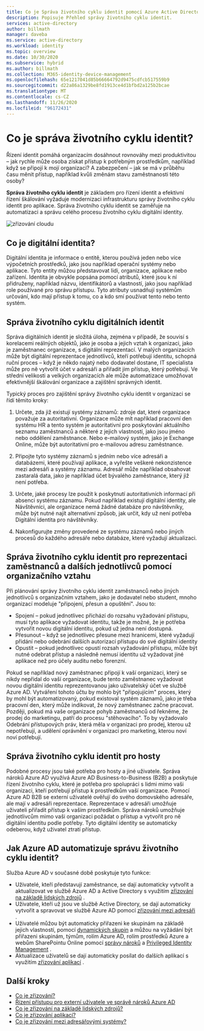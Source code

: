 ```yaml
---
title: Co je Správa životního cyklu identit pomocí Azure Active Directory? | Dokumentace Microsoftu
description: Popisuje Přehled správy životního cyklu identit.
services: active-directory
author: billmath
manager: daveba
ms.service: active-directory
ms.workload: identity
ms.topic: overview
ms.date: 10/30/2020
ms.subservice: hybrid
ms.author: billmath
ms.collection: M365-identity-device-management
ms.openlocfilehash: 65e1217041d85b66664792d9475cdfcb517559b9
ms.sourcegitcommit: d22a86a1329be8fd1913ce4d1bfbd2a125b2bcae
ms.translationtype: MT
ms.contentlocale: cs-CZ
ms.lasthandoff: 11/26/2020
ms.locfileid: "96172431"
---
```

# <a name="what-is-identity-lifecycle-management"></a>Co je správa životního cyklu identit?

Řízení identit pomáhá organizacím dosáhnout rovnováhy mezi produktivitou – jak rychle může osoba získat přístup k potřebným prostředkům, například když se připojí k mojí organizaci? A zabezpečení – jak se má v průběhu času měnit přístup, například kvůli změnám stavu zaměstnanosti této osoby?

**Správa životního cyklu identit** je základem pro řízení identit a efektivní řízení škálování vyžaduje modernizaci infrastrukturu správy životního cyklu identit pro aplikace. Správa životního cyklu identit se zaměřuje na automatizaci a správu celého procesu životního cyklu digitální identity. 

![zřizování cloudu](media/what-is-provisioning/cloud-1.png)

## <a name="what-is-a-digital-identity"></a>Co je digitální identita?

Digitální identita je informace o entitě, kterou používá jeden nebo více výpočetních prostředků, jako jsou například operační systémy nebo aplikace. Tyto entity můžou představovat lidi, organizace, aplikace nebo zařízení.  Identita je obvykle popsána pomocí atributů, které jsou k ní přidruženy, například názvu, identifikátorů a vlastností, jako jsou například role používané pro správu přístupu.  Tyto atributy usnadňují systémům určování, kdo mají přístup k tomu, co a kdo smí používat tento nebo tento systém.  

## <a name="managing-the-lifecycle-of-digital-identities"></a>Správa životního cyklu digitálních identit

Správa digitálních identit je složitá úloha, zejména v případě, že souvisí s korelacemi reálných objektů, jako je osoba a jejich vztah k organizaci, jako je zaměstnanec organizace, s digitální reprezentací.    V malých organizacích může být digitální reprezentace jednotlivců, kteří potřebují identitu, schopná ruční proces – když je někdo najatý nebo dodavatel dostane, IT specialista může pro ně vytvořit účet v adresáři a přiřadit jim přístup, který potřebují.  Ve střední velikosti a velkých organizacích ale může automatizace umožňovat efektivnější škálování organizace a zajištění správných identit.

Typický proces pro zajištění správy životního cyklu identit v organizaci se řídí těmito kroky:

1. Určete, zda již existují systémy záznamů: zdroje dat, které organizace považuje za autoritativní.  Organizace může mít například pracovní den systému HR a tento systém je autoritativní pro poskytování aktuálního seznamu zaměstnanců a některé z jejich vlastností, jako jsou jméno nebo oddělení zaměstnance.  Nebo e-mailový systém, jako je Exchange Online, může být autoritativní pro e-mailovou adresu zaměstnance.

2. Připojte tyto systémy záznamů s jedním nebo více adresáři a databázemi, které používají aplikace, a vyřešte veškeré nekonzistence mezi adresáři a systémy záznamu. Adresář může například obsahovat zastaralá data, jako je například účet bývalého zaměstnance, který již není potřeba. 

3. Určete, jaké procesy lze použít k poskytnutí autoritativních informací při absenci systému záznamu.  Pokud například existují digitální identity, ale Návštěvníci, ale organizace nemá žádné databáze pro návštěvníky, může být nutné najít alternativní způsob, jak určit, kdy už není potřeba Digitální identita pro návštěvníky.

4. Nakonfigurujte změny provedené ze systému záznamů nebo jiných procesů do každého adresáře nebo databáze, které vyžadují aktualizaci.

## <a name="identity-lifecycle-management-for-representing-employees-and-other-individuals-with-an-organizational-relationship"></a>Správa životního cyklu identit pro reprezentaci zaměstnanců a dalších jednotlivců pomocí organizačního vztahu

Při plánování správy životního cyklu identit zaměstnanců nebo jiných jednotlivců s organizačním vztahem, jako je dodavatel nebo student, mnoho organizací modeluje "připojení, přesun a opuštění".  Jsou to:
    
   - Spojení – pokud jednotlivec přichází do rozsahu vyžadování přístupu, musí tyto aplikace vyžadovat identitu, takže je možné, že je potřeba vytvořit novou digitální identitu, pokud už jedna není dostupná.
   - Přesunout – když se jednotlivec přesune mezi hranicemi, které vyžadují přidání nebo odebrání dalších autorizací přístupu do své digitální identity
   - Opustit – pokud jednotlivec opustí rozsah vyžadování přístupu, může být nutné odebrat přístup a následně nemusí identitu už vyžadovat jiné aplikace než pro účely auditu nebo forenzní.

Pokud se například nový zaměstnanec připojí k vaší organizaci, který se nikdy nepřidal do vaší organizace, bude tento zaměstnanec vyžadovat novou digitální identitu reprezentovanou jako uživatelský účet ve službě Azure AD.  Vytváření tohoto účtu by mohlo být "připojujícím" proces, který by mohl být automatizovaný, pokud existoval systém záznamů, jako je třeba pracovní den, který může indikovat, že nový zaměstnanec začne pracovat.  Později, pokud má vaše organizace pohyb zaměstnanců od řekněme, že prodej do marketingu, patří do procesu "stěhovacího".  To by vyžadovalo Odebrání přístupových práv, která měla v organizaci pro prodej, kterou už nepotřebují, a udělení oprávnění v organizaci pro marketing, kterou noví noví potřebují.

## <a name="identity-lifecycle-management-for-guests"></a>Správa životního cyklu identit pro hosty

Podobné procesy jsou také potřeba pro hosty a jiné uživatele.  Správa nároků Azure AD využívá Azure AD Business-to-Business (B2B) a poskytuje řízení životního cyklu, které je potřeba pro spolupráci s lidmi mimo vaši organizaci, kteří potřebují přístup k prostředkům vaší organizace. Pomocí Azure AD B2B se externí uživatelé ověřují do svého domovského adresáře, ale mají v adresáři reprezentace. Reprezentace v adresáři umožňuje uživateli přiřadit přístup k vašim prostředkům.  Správa nároků umožňuje jednotlivcům mimo vaši organizaci požádat o přístup a vytvořit pro ně digitální identitu podle potřeby. Tyto digitální identity se automaticky odeberou, když uživatel ztratí přístup.  

## <a name="how-does-azure-ad-automate-identity-lifecycle-management"></a>Jak Azure AD automatizuje správu životního cyklu identit?

Služba Azure AD v současné době poskytuje tyto funkce:

* Uživatelé, kteří představují zaměstnance, se dají automaticky vytvořit a aktualizovat ve službě Azure AD a Active Directory s využitím [zřizování na základě lidských zdrojů](what-is-hr-driven-provisioning.md) .
* Uživatele, kteří už jsou ve službě Active Directory, se dají automaticky vytvořit a spravovat ve službě Azure AD pomocí [zřizování mezi adresáři](what-is-inter-directory-provisioning.md) .
* Uživatelé můžou být automaticky přiřazeni ke skupinám na základě jejich vlastností, pomocí [dynamických skupin](../external-identities/use-dynamic-groups.md#what-are-dynamic-groups) a můžou na vyžádání být přiřazeni skupinám, týmům, rolím Azure AD, rolím prostředků Azure a webům SharePointu Online pomocí [správy nároků](entitlement-management-scenarios.md) a [Privileged Identity Management](../privileged-identity-management/pim-configure.md) .
* Aktualizace uživatelů se dají automaticky posílat do dalších aplikací s využitím [zřizování aplikací](what-is-app-provisioning.md) .

## <a name="next-steps"></a>Další kroky 

- [Co je zřizování?](what-is-provisioning.md)
- [Řízení přístupu pro externí uživatele ve správě nároků Azure AD](./entitlement-management-external-users.md)
- [Co je zřizování na základě lidských zdrojů?](what-is-hr-driven-provisioning.md)
- [Co je zřizování aplikací?](what-is-app-provisioning.md)
- [Co je zřizování mezi adresářovými systémy?](what-is-inter-directory-provisioning.md)
